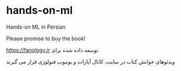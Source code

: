 # hands-on-ml

Hands-on ML in Persian

Please promise to buy the book!

https://fanology.ir توسعه داده شده برای
  
ویدئوهای خوانش کتاب در سایت، کانال آپارات و یوتیوب فنولوژی قرار می گیرند
